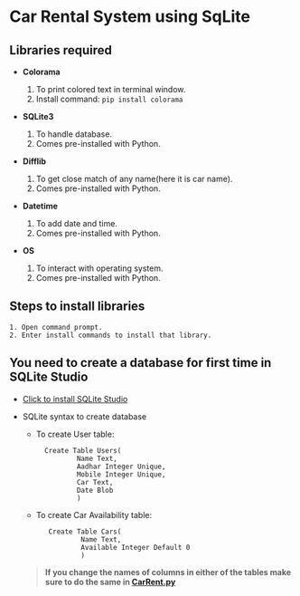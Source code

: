 Car Rental System using SqLite
==============================

Libraries required
-------------------
- __Colorama__  
   1. To print colored text in terminal window.  
   2. Install command:  ```pip install colorama``` 

- __SQLite3__  
   1. To handle database.  
   2. Comes pre-installed with Python.

- __Difflib__  
   1. To get close match of any name(here it is car name).  
   2. Comes pre-installed with Python.

- __Datetime__  
   1. To add date and time.  
   2. Comes pre-installed with Python. 

- __OS__  
   1. To interact with operating system.  
   2. Comes pre-installed with Python. 

Steps to install libraries
---------------------------
  ```
  1. Open command prompt.  
  2. Enter install commands to install that library.
  ```
You need to create a database for first time in SQLite Studio
--------------------------------------------------------------
  - [Click to install SQLite Studio](https://github.com/pawelsalawa/sqlitestudio/releases/download/3.4.0/SQLiteStudio-3.4.0-windows-x64-installer.exe)
  - SQLite syntax to create database
    - To create User table:
      ```
        Create Table Users(
                Name Text,
                Aadhar Integer Unique,
                Mobile Integer Unique,
                Car Text,
                Date Blob
                )
       ```
     - To create Car Availability table:
       ```
          Create Table Cars(
                  Name Text,
                  Available Integer Default 0
                  )
       ```
       
      > __If you change the names of columns in either of the tables make sure to do the same in [CarRent.py](https://github.com/Aditya-0011/Car-Rental-System/blob/main/CarRent.py)__
 
